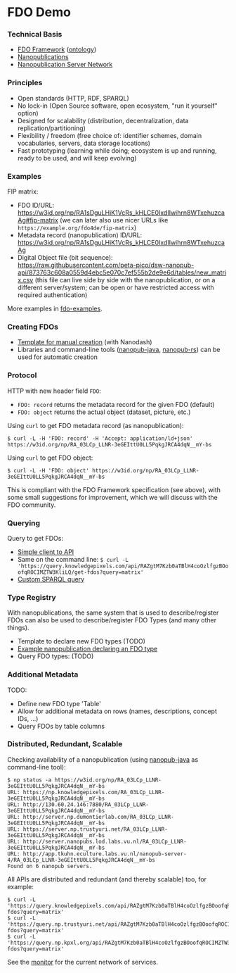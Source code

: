 # FDO Demo

### Technical Basis

- [FDO Framework](https://fairdigitalobjectframework.org/) ([ontology](https://w3id.org/fdof/ontology))
- [Nanopublications](https://nanopub.net/)
- [Nanopublication Server Network](https://monitor.knowledgepixels.com/)

### Principles

- Open standards (HTTP, RDF, SPARQL)
- No lock-in (Open Source software, open ecosystem, "run it yourself" option)
- Designed for scalability (distribution, decentralization, data replication/partitioning)
- Flexibility / freedom (free choice of: identifier schemes, domain vocabularies, servers, data storage locations)
- Fast prototyping (learning while doing; ecosystem is up and running, ready to be used, and will keep evolving)

### Examples

FIP matrix:
- FDO ID/URL: https://w3id.org/np/RA1sDguLHiK1VcRs_kHLCE0IxdIIwihrn8WTxehuzcaAg#fip-matrix (we can later also use nicer URLs like `https://example.org/fdo4de/fip-matrix`)
- Metadata record (nanopublication) ID/URL: https://w3id.org/np/RA1sDguLHiK1VcRs_kHLCE0IxdIIwihrn8WTxehuzcaAg
- Digital Object file (bit sequence): https://raw.githubusercontent.com/peta-pico/dsw-nanopub-api/873763c608a0559d4ebc5e070c7ef555b2de9e6d/tables/new_matrix.csv (this file can live side by side with the nanopublication, or on a different server/system; can be open or have restricted access with required authentication)

More examples in [fdo-examples](https://github.com/knowledgepixels/fdo-demo/tree/main/fdo-examples).

### Creating FDOs

- [Template for manual creation](https://nanodash.knowledgepixels.com/publish?252&template=https://w3id.org/np/RADQPVz2_GAPjL6tU8PiA010UNnsi7sjEEOOHLETgyzi8&template-version=latest) (with Nanodash)
- Libraries and command-line tools ([nanopub-java](https://github.com/Nanopublication/nanopub-java), [nanopub-rs](https://vemonet.github.io/nanopub-rs/)) can be used for automatic creation

### Protocol

HTTP with new header field `FDO`:

- `FDO: record` returns the metadata record for the given FDO (default)
- `FDO: object` returns the actual object (dataset, picture, etc.)

Using `curl` to get FDO metadata record (as nanopublication):

    $ curl -L -H 'FDO: record' -H 'Accept: application/ld+json' https://w3id.org/np/RA_03LCp_LLNR-3eGEIttU0LL5PqkgJRCA4dqN__mY-bs

Using `curl` to get FDO object:

    $ curl -L -H 'FDO: object' https://w3id.org/np/RA_03LCp_LLNR-3eGEIttU0LL5PqkgJRCA4dqN__mY-bs

This is compliant with the FDO Framework specification (see above), with some small suggestions for improvement, which we will discuss with the FDO community.

### Querying

Query to get FDOs:

- [Simple client to API](https://tapas.knowledgepixels.com/tapas.html?api=RAZgtM7Kzb0aTBlH4coOzlfgzBOoofqROCIMZTW3KliLQ&op=/get-fdos)
- Same on the command line: `$ curl -L 'https://query.knowledgepixels.com/api/RAZgtM7Kzb0aTBlH4coOzlfgzBOoofqROCIMZTW3KliLQ/get-fdos?query=matrix'`
- [Custom SPARQL query](https://query.knowledgepixels.com/tools/full/yasgui.html#query=prefix+rdf%3A+%3Chttp%3A%2F%2Fwww.w3.org%2F1999%2F02%2F22-rdf-syntax-ns%23%3E%0Aprefix+rdfs%3A+%3Chttp%3A%2F%2Fwww.w3.org%2F2000%2F01%2Frdf-schema%23%3E%0Aprefix+np%3A+%3Chttp%3A%2F%2Fwww.nanopub.org%2Fnschema%23%3E%0Aprefix+npa%3A+%3Chttp%3A%2F%2Fpurl.org%2Fnanopub%2Fadmin%2F%3E%0Aprefix+npx%3A+%3Chttp%3A%2F%2Fpurl.org%2Fnanopub%2Fx%2F%3E%0Aprefix+xsd%3A+%3Chttp%3A%2F%2Fwww.w3.org%2F2001%2FXMLSchema%23%3E%0Aprefix+dct%3A+%3Chttp%3A%2F%2Fpurl.org%2Fdc%2Fterms%2F%3E%0Aprefix+fdof%3A+%3Chttps%3A%2F%2Fw3id.org%2Ffdof%2Fontology%23%3E%0A%0Aselect+%3Ffdo+%3Ftype+%3Fnp+%3Fcreator+where+%7B%0A++graph+npa%3Agraph+%7B%0A++++%3Fnp+npx%3AhasNanopubType+fdof%3AFAIRDigitalObject+.%0A++++%3Fnp+dct%3Acreator+%3Fcreator+.%0A++++%3Fnp+npa%3AhasValidSignatureForPublicKey+%3Fpubkey+.%0A++++filter+not+exists+%7B+%3Fnpx+npx%3Ainvalidates+%3Fnp+%3B+npa%3AhasValidSignatureForPublicKey+%3Fpubkey+.+%7D%0A++++%3Fnp+np%3AhasAssertion+%3Fa+.%0A++%7D%0A++graph+%3Fa+%7B%0A++++%3Ffdo+fdof%3AhasInformationObjectType+%3Ftype+.%0A++%7D%0A%7D&contentTypeConstruct=text%2Fturtle&contentTypeSelect=application%2Fsparql-results%2Bjson&endpoint=%2Frepo%2Ffull&requestMethod=POST&tabTitle=Query&headers=%7B%7D&outputFormat=table)

### Type Registry

With nanopublications, the same system that is used to describe/register FDOs can also be used to describe/register FDO Types (and many other things).

- Template to declare new FDO types (TODO)
- [Example nanopublication declaring an FDO type](https://w3id.org/np/RAddkhsbvqc-VM_Y5t7uf_AD-WJbd7WybVmJdx7TPDV4o)
- Query FDO types: (TODO)

### Additional Metadata

TODO:

- Define new FDO type 'Table'
- Allow for additional metadata on rows (names, descriptions, concept IDs, ...)
- Query FDOs by table columns

### Distributed, Redundant, Scalable

Checking availability of a nanopublication (using [nanopub-java](https://github.com/Nanopublication/nanopub-java) as command-line tool):

    $ np status -a https://w3id.org/np/RA_03LCp_LLNR-3eGEIttU0LL5PqkgJRCA4dqN__mY-bs
    URL: https://np.knowledgepixels.com/RA_03LCp_LLNR-3eGEIttU0LL5PqkgJRCA4dqN__mY-bs
    URL: http://130.60.24.146:7880/RA_03LCp_LLNR-3eGEIttU0LL5PqkgJRCA4dqN__mY-bs
    URL: http://server.np.dumontierlab.com/RA_03LCp_LLNR-3eGEIttU0LL5PqkgJRCA4dqN__mY-bs
    URL: https://server.np.trustyuri.net/RA_03LCp_LLNR-3eGEIttU0LL5PqkgJRCA4dqN__mY-bs
    URL: http://server.nanopubs.lod.labs.vu.nl/RA_03LCp_LLNR-3eGEIttU0LL5PqkgJRCA4dqN__mY-bs
    URL: http://app.tkuhn.eculture.labs.vu.nl/nanopub-server-4/RA_03LCp_LLNR-3eGEIttU0LL5PqkgJRCA4dqN__mY-bs
    Found on 6 nanopub servers.

All APIs are distributed and redundant (and thereby scalable) too, for example:

    $ curl -L 'https://query.knowledgepixels.com/api/RAZgtM7Kzb0aTBlH4coOzlfgzBOoofqROCIMZTW3KliLQ/get-fdos?query=matrix'
    $ curl -L 'https://query.np.trustyuri.net/api/RAZgtM7Kzb0aTBlH4coOzlfgzBOoofqROCIMZTW3KliLQ/get-fdos?query=matrix'
    $ curl -L 'https://query.np.kpxl.org/api/RAZgtM7Kzb0aTBlH4coOzlfgzBOoofqROCIMZTW3KliLQ/get-fdos?query=matrix'

See the [monitor](https://monitor.knowledgepixels.com/) for the current network of services.

